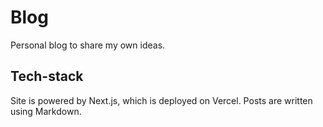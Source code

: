 # Blog

Personal blog to share my own ideas.

## Tech-stack

Site is powered by Next.js, which is deployed on Vercel. Posts are written using Markdown.
